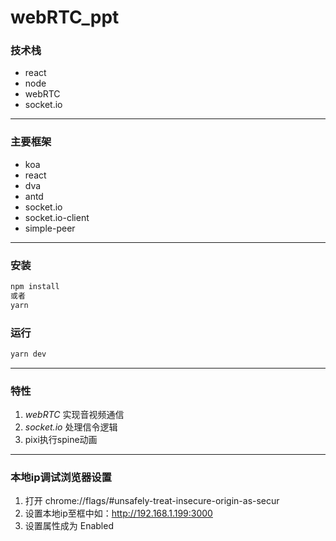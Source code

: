 <!--灵峯顶上一朵花 -->
# webRTC_ppt

### 技术栈
- react
- node
- webRTC
- socket.io

----

### 主要框架
- koa
- react
- dva
- antd
- socket.io
- socket.io-client
- simple-peer
----

### 安装
```bash
npm install
或者
yarn
```

### 运行
```bash
yarn dev
```
----

### 特性
1. *webRTC* 实现音视频通信
2. *socket.io* 处理信令逻辑 
3. pixi执行spine动画

----

### 本地ip调试浏览器设置
1. 打开 chrome://flags/#unsafely-treat-insecure-origin-as-secur
2. 设置本地ip至框中如：http://192.168.1.199:3000
3. 设置属性成为 Enabled



